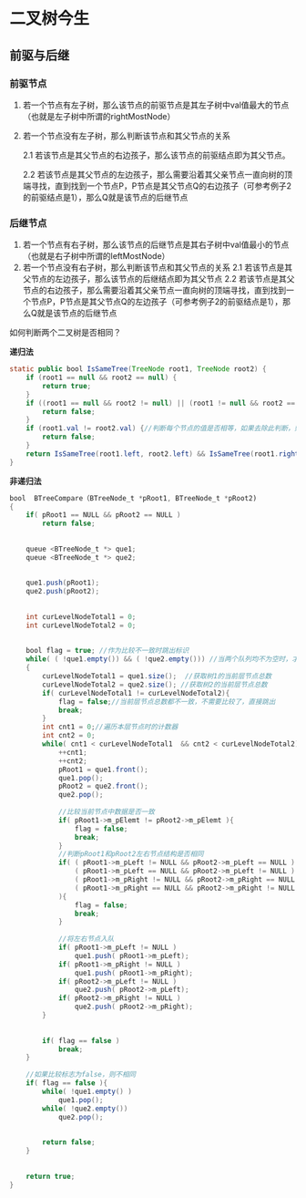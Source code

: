 # 二叉树今生

## 前驱与后继

### 前驱节点

1. 若一个节点有左子树，那么该节点的前驱节点是其左子树中val值最大的节点（也就是左子树中所谓的rightMostNode）

2. 若一个节点没有左子树，那么判断该节点和其父节点的关系 

   2.1 若该节点是其父节点的右边孩子，那么该节点的前驱结点即为其父节点。 

   2.2 若该节点是其父节点的左边孩子，那么需要沿着其父亲节点一直向树的顶端寻找，直到找到一个节点P，P节点是其父节点Q的右边孩子（可参考例子2的前驱结点是1），那么Q就是该节点的后继节点

   

### 后继节点

1. 若一个节点有右子树，那么该节点的后继节点是其右子树中val值最小的节点（也就是右子树中所谓的leftMostNode）
2. 若一个节点没有右子树，那么判断该节点和其父节点的关系 
   2.1 若该节点是其父节点的左边孩子，那么该节点的后继结点即为其父节点 
   2.2 若该节点是其父节点的右边孩子，那么需要沿着其父亲节点一直向树的顶端寻找，直到找到一个节点P，P节点是其父节点Q的左边孩子（可参考例子2的前驱结点是1），那么Q就是该节点的后继节点



如何判断两个二叉树是否相同？

**递归法**

```Java
static public bool IsSameTree(TreeNode root1, TreeNode root2) {
	if (root1 == null && root2 == null) {
		return true;
	}
	if ((root1 == null && root2 != null) || (root1 != null && root2 == null)) {
		return false;
	}
	if (root1.val != root2.val) {//判断每个节点的值是否相等，如果去除此判断，则判断两个二叉树是否结构相等
		return false;
	}
	return IsSameTree(root1.left, root2.left) && IsSameTree(root1.right, root2.right);
}
```

**非递归法**

```Java
bool  BTreeCompare（BTreeNode_t *pRoot1, BTreeNode_t *pRoot2)  
{  
    if( pRoot1 == NULL && pRoot2 == NULL )  
        return false;  
  
  
    queue <BTreeNode_t *> que1;  
    queue <BTreeNode_t *> que2;  
  
  
    que1.push(pRoot1);  
    que2.push(pRoot2);  
  
  
    int curLevelNodeTotal1 = 0;  
    int curLevelNodeTotal2 = 0;  
  
  
    bool flag = true; //作为比较不一致时跳出标识  
    while( ( !que1.empty()) && ( !que2.empty())) //当两个队列均不为空时，才进行比较  
    {  
        curLevelNodeTotal1 = que1.size();  //获取树1的当前层节点总数  
        curLevelNodeTotal2 = que2.size(); //获取树2的当前层节点总数  
        if( curLevelNodeTotal1 != curLevelNodeTotal2){  
            flag = false;//当前层节点总数都不一致，不需要比较了，直接跳出  
            break;  
        }  
        int cnt1 = 0;//遍历本层节点时的计数器  
        int cnt2 = 0;  
        while( cnt1 < curLevelNodeTotal1  && cnt2 < curLevelNodeTotal2){  
            ++cnt1;  
            ++cnt2;  
            pRoot1 = que1.front();  
            que1.pop();  
            pRoot2 = que2.front();  
            que2.pop();  
  
            //比较当前节点中数据是否一致  
            if( pRoot1->m_pElemt != pRoot2->m_pElemt ){  
                flag = false;  
                break;  
            }  
            //判断pRoot1和pRoot2左右节点结构是否相同  
            if( ( pRoot1->m_pLeft != NULL && pRoot2->m_pLeft == NULL )    ||  
                ( pRoot1->m_pLeft == NULL && pRoot2->m_pLeft != NULL )    ||  
                ( pRoot1->m_pRight != NULL && pRoot2->m_pRight == NULL )    ||  
                ( pRoot1->m_pRight == NULL && pRoot2->m_pRight != NULL )  
            ){  
                flag = false;  
                break;  
            }  
   
            //将左右节点入队  
            if( pRoot1->m_pLeft != NULL )  
                que1.push( pRoot1->m_pLeft);  
            if( pRoot1->m_pRight != NULL )  
                que1.push( pRoot1->m_pRight);  
            if( pRoot2->m_pLeft != NULL )  
                que2.push( pRoot2->m_pLeft);  
            if( pRoot2->m_pRight != NULL )  
                que2.push( pRoot2->m_pRight);  
        }  
  
  
        if( flag == false )  
            break;  
    }  
  
    //如果比较标志为false，则不相同  
    if( flag == false ){  
        while( !que1.empty() )  
            que1.pop();  
        while( !que2.empty())  
            que2.pop();  
  
  
        return false;  
    }  
  
  
    return true;  
}
```

